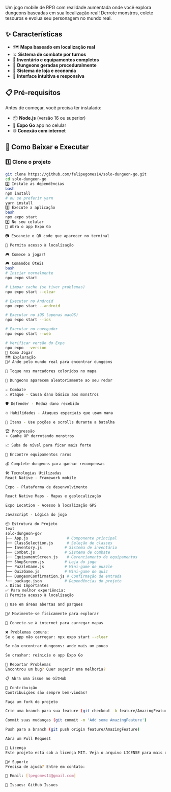 Um jogo mobile de RPG com realidade aumentada onde você explora dungeons baseadas em sua localização real! Derrote monstros, colete tesouros e evolua seu personagem no mundo real.

## ✨ Características

- 🗺️ **Mapa baseado em localização real**
- ⚔️ **Sistema de combate por turnos**
- 🎒 **Inventário e equipamentos completos**
- 🏰 **Dungeons geradas proceduralmente**
- 🛒 **Sistema de loja e economia**
- 📱 **Interface intuitiva e responsiva**

## 📋 Pré-requisitos

Antes de começar, você precisa ter instalado:
- 📦 **Node.js** (versão 16 ou superior)
- 📱 **Expo Go** app no celular
- 🌐 **Conexão com internet**

## 🚀 Como Baixar e Executar

### 1️⃣ **Clone o projeto**
```bash
git clone https://github.com/felipegomes14/solo-dungeon-go.git
cd solo-dungeon-go
2️⃣ Instale as dependências
bash
npm install
# ou se preferir yarn
yarn install
3️⃣ Execute a aplicação
bash
npx expo start
4️⃣ No seu celular
📲 Abra o app Expo Go

📷 Escaneie o QR code que aparecer no terminal

📍 Permita acesso à localização

🎮 Comece a jogar!

🎮 Comandos Úteis
bash
# Iniciar normalmente
npx expo start

# Limpar cache (se tiver problemas)
npx expo start --clear

# Executar no Android
npx expo start --android

# Executar no iOS (apenas macOS)
npx expo start --ios

# Executar no navegador
npx expo start --web

# Verificar versão do Expo
npx expo --version
📱 Como Jogar
🗺️ Exploração
🚶‍♂️ Ande pelo mundo real para encontrar dungeons

📍 Toque nos marcadores coloridos no mapa

🏰 Dungeons aparecem aleatoriamente ao seu redor

⚔️ Combate
⚔️ Ataque - Causa dano básico aos monstros

🛡️ Defender - Reduz dano recebido

🔥 Habilidades - Ataques especiais que usam mana

🧪 Itens - Use poções e scrolls durante a batalha

🏆 Progressão
⭐ Ganhe XP derrotando monstros

📈 Suba de nível para ficar mais forte

🎁 Encontre equipamentos raros

💰 Complete dungeons para ganhar recompensas

🛠️ Tecnologias Utilizadas
React Native - Framework mobile

Expo - Plataforma de desenvolvimento

React Native Maps - Mapas e geolocalização

Expo Location - Acesso à localização GPS

JavaScript - Lógica do jogo

📦 Estrutura do Projeto
text
solo-dungeon-go/
├── App.js                 # Componente principal
├── ClassSelection.js      # Seleção de classes
├── Inventory.js          # Sistema de inventário
├── Combat.js             # Sistema de combate
├── EquipamentScreen.js    # Gerenciamento de equipamentos
├── ShopScreen.js         # Loja do jogo
├── PuzzleGame.js         # Mini-game de puzzle
├── QuizGame.js           # Mini-game de quiz
├── DungeonConfirmation.js # Confirmação de entrada
└── package.json          # Dependências do projeto
⚠️ Dicas Importantes
✅ Para melhor experiência:
📍 Permita acesso à localização

🌳 Use em áreas abertas and parques

🚶‍♂️ Movimente-se fisicamente para explorar

📶 Conecte-se à internet para carregar mapas

❌ Problemas comuns:
Se o app não carregar: npx expo start --clear

Se não encontrar dungeons: ande mais um pouco

Se crashar: reinicie o app Expo Go

🐛 Reportar Problemas
Encontrou um bug? Quer sugerir uma melhoria?

📋 Abra uma issue no GitHub

👥 Contribuição
Contribuições são sempre bem-vindas!

Faça um fork do projeto

Crie uma branch para sua feature (git checkout -b feature/AmazingFeature)

Commit suas mudanças (git commit -m 'Add some AmazingFeature')

Push para a branch (git push origin feature/AmazingFeature)

Abra um Pull Request

📄 Licença
Este projeto está sob a licença MIT. Veja o arquivo LICENSE para mais detalhes.

🙋‍♂️ Suporte
Precisa de ajuda? Entre em contato:

📧 Email: [lpegomes14@gmail.com]

💬 Issues: GitHub Issues